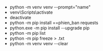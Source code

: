  - python -m venv venv --prompt="name"
 - venv\Scripts\activate
 - deactivate
 - python -m pip install <package-name>==phien_ban requests
 - python.exe -m pip install --upgrade pip
 - python -m pip list
 - python -m pip freeze > .txt
 - python -m venv venv --clear
